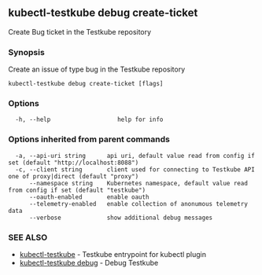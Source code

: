 ## kubectl-testkube debug create-ticket

Create Bug ticket in the Testkube repository

### Synopsis

Create an issue of type bug in the Testkube repository

```
kubectl-testkube debug create-ticket [flags]
```

### Options

```
  -h, --help                   help for info
```

### Options inherited from parent commands

```
  -a, --api-uri string      api uri, default value read from config if set (default "http://localhost:8088")
  -c, --client string       client used for connecting to Testkube API one of proxy|direct (default "proxy")
      --namespace string    Kubernetes namespace, default value read from config if set (default "testkube")
      --oauth-enabled       enable oauth
      --telemetry-enabled   enable collection of anonumous telemetry data
      --verbose             show additional debug messages
```

### SEE ALSO

* [kubectl-testkube](kubectl-testkube.md)  - Testkube entrypoint for kubectl plugin
* [kubectl-testkube debug](kubectl-testkube_debug.md) - Debug Testkube

